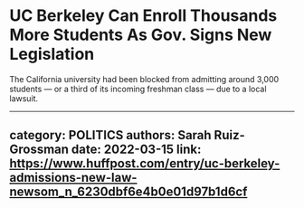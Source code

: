 # UC Berkeley Can Enroll Thousands More Students As Gov. Signs New Legislation

The California university had been blocked from admitting around 3,000 students — or a third of its incoming freshman class — due to a local lawsuit.

---
category: POLITICS
authors: Sarah Ruiz-Grossman
date: 2022-03-15
link: https://www.huffpost.com/entry/uc-berkeley-admissions-new-law-newsom_n_6230dbf6e4b0e01d97b1d6cf
---
